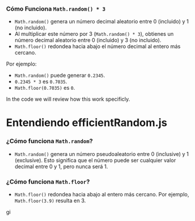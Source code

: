 ### Cómo Funciona `Math.random() * 3`

* `Math.random()` genera un número decimal aleatorio entre 0 (incluido) y 1 (no incluido).
* Al multiplicar este número por 3 (`Math.random() * 3`), obtienes un número decimal aleatorio entre 0 (incluido) y 3 (no incluido).
* `Math.floor()` redondea hacia abajo el número decimal al entero más cercano.

Por ejemplo:

* `Math.random()` puede generar `0.2345`.
* `0.2345 * 3` es `0.7035`.
* `Math.floor(0.7035)` es `0`.

In the code we will review how this work specificly.

# Entendiendo efficientRandom.js

### ¿Cómo funciona `Math.random`?

- `Math.random()` genera un número pseudoaleatorio entre 0 (inclusive) y 1 (exclusive). Esto significa que el número puede ser cualquier valor decimal entre 0 y 1, pero nunca será 1.

### ¿Cómo funciona `Math.floor`?

- `Math.floor()` redondea hacia abajo al entero más cercano. Por ejemplo, `Math.floor(3.9)` resulta en 3.

gi
